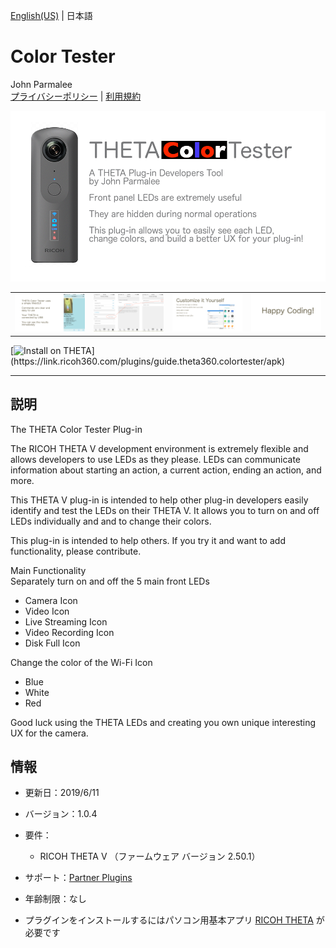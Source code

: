 [English(US)](README.md) | 日本語

# Color Tester
John Parmalee  
[プライバシーポリシー](../../README.ja.md#%E3%83%97%E3%83%A9%E3%82%A4%E3%83%90%E3%82%B7%E3%83%BC%E3%83%9D%E3%83%AA%E3%82%B7%E3%83%BC) | [利用規約](../../README.ja.md#%E5%88%A9%E7%94%A8%E8%A6%8F%E7%B4%84)

<div align="center">
 <img src="1.png">
 <table>
  <tr>
   <td><img src="2.png"></td>
   <td><img src="3.png"></td>
   <td><img src="4.png"></td>
   <td><img src="5.png"></td>
  </tr>
 </table>
</div>

[![Install on THETA](https://assets.ricoh360.com/image/upload/v1/front/theta/install-button.svg?)](https://link.ricoh360.com/plugins/guide.theta360.colortester/apk)

***

## 説明
The THETA Color Tester Plug-in  
  
The RICOH THETA V development environment is extremely flexible and allows developers to use LEDs as they please. LEDs can communicate information about starting an action, a current action, ending an action, and more.  
  
This THETA V plug-in is intended to help other plug-in developers easily identify and test the LEDs on their THETA V. It allows you to turn on and off LEDs individually and and to change their colors.  
  
This plug-in is intended to help others. If you try it and want to add functionality, please contribute.  
  
Main Functionality  
Separately turn on and off the 5 main front LEDs  
* Camera Icon
* Video Icon
* Live Streaming Icon
* Video Recording Icon
* Disk Full Icon

  
Change the color of the Wi-Fi Icon  
* Blue
* White
* Red

  
Good luck using the THETA LEDs and creating you own unique interesting UX for the camera.  
  
  
## 情報
  * 更新日：2019/6/11
  * バージョン：1.0.4
  * 要件：
    * RICOH THETA V （ファームウェア バージョン 2.50.1）
  * サポート：[Partner Plugins](https://community.theta360.guide/)
  * 年齢制限：なし

* プラグインをインストールするにはパソコン用基本アプリ [RICOH THETA](https://theta360.com/ja/about/application/pc.html#app-detail-01) が必要です
